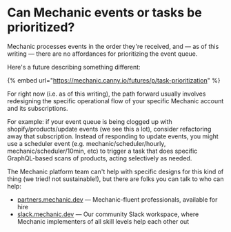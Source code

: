 # Can Mechanic events or tasks be prioritized?

Mechanic processes events in the order they're received, and — as of this writing — there are no affordances for prioritizing the event queue.

Here's a future describing something different:

{% embed url="https://mechanic.canny.io/futures/p/task-prioritization" %}

For right now (i.e. as of this writing), the path forward usually involves redesigning the specific operational flow of your specific Mechanic account and its subscriptions.

For example: if your event queue is being clogged up with shopify/products/update events (we see this a lot), consider refactoring away that subscription. Instead of responding to update events, you might use a scheduler event (e.g. mechanic/scheduler/hourly, mechanic/scheduler/10min, etc) to trigger a task that does specific GraphQL-based scans of products, acting selectively as needed.

The Mechanic platform team can't help with specific designs for this kind of thing (we tried! not sustainable!), but there are folks you can talk to who can help:

* [partners.mechanic.dev](https://partners.mechanic.dev/) — Mechanic-fluent professionals, available for hire
* [slack.mechanic.dev](https://slack.mechanic.dev/) — Our community Slack workspace, where Mechanic implementers of all skill levels help each other out
